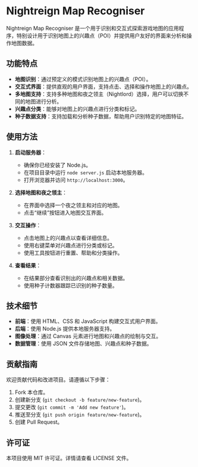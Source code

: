 # Nightreign Map Recogniser

Nightreign Map Recogniser 是一个用于识别和交互式探索游戏地图的应用程序，特别设计用于识别地图上的兴趣点（POI）并提供用户友好的界面来分析和操作地图数据。

## 功能特点

- **地图识别**：通过预定义的模式识别地图上的兴趣点（POI）。
- **交互式界面**：提供直观的用户界面，支持点击、选择和操作地图上的兴趣点。
- **多地图支持**：支持多种地图和夜之领主（Nightlord）选择，用户可以切换不同的地图进行分析。
- **兴趣点分类**：能够对地图上的兴趣点进行分类和标记。
- **种子数据支持**：支持加载和分析种子数据，帮助用户识别特定的地图特征。

## 使用方法

1. **启动服务器**：
   - 确保你已经安装了 Node.js。
   - 在项目目录中运行 `node server.js` 启动本地服务器。
   - 打开浏览器并访问 `http://localhost:3000`。

2. **选择地图和夜之领主**：
   - 在界面中选择一个夜之领主和对应的地图。
   - 点击“继续”按钮进入地图交互界面。

3. **交互操作**：
   - 点击地图上的兴趣点以查看详细信息。
   - 使用右键菜单对兴趣点进行分类或标记。
   - 使用工具按钮进行重置、帮助和分类操作。

4. **查看结果**：
   - 在结果部分查看识别出的兴趣点和相关数据。
   - 使用种子计数器跟踪已识别的种子数量。

## 技术细节

- **前端**：使用 HTML、CSS 和 JavaScript 构建交互式用户界面。
- **后端**：使用 Node.js 提供本地服务器支持。
- **图像处理**：通过 Canvas 元素进行地图和兴趣点的绘制与交互。
- **数据管理**：使用 JSON 文件存储地图、兴趣点和种子数据。

## 贡献指南

欢迎贡献代码和改进项目。请遵循以下步骤：

1. Fork 本仓库。
2. 创建新分支 (`git checkout -b feature/new-feature`)。
3. 提交更改 (`git commit -m 'Add new feature'`)。
4. 推送至分支 (`git push origin feature/new-feature`)。
5. 创建 Pull Request。

## 许可证

本项目使用 MIT 许可证。详情请查看 LICENSE 文件。